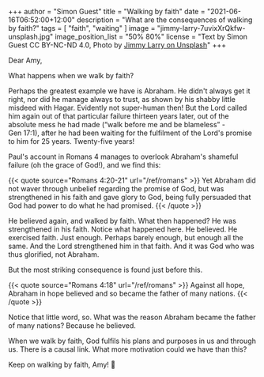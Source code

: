 +++
author = "Simon Guest"
title = "Walking by faith"
date = "2021-06-16T06:52:00+12:00"
description = "What are the consequences of walking by faith?"
tags = [ "faith", "waiting" ]
image = "jimmy-larry-7uvixXrQkfw-unsplash.jpg"
image_position_list = "50% 80%"
license = "Text by Simon Guest CC BY-NC-ND 4.0, Photo by [Jimmy Larry on Unsplash](https://unsplash.com/photos/7uvixXrQkfw)"
+++

Dear Amy,

What happens when we walk by faith?

Perhaps the greatest example we have is Abraham. He didn't always get it right, nor did he manage always to trust, as shown by his shabby little misdeed with Hagar. Evidently not super-human then! But the Lord called him again out of that particular failure thirteen years later, out of the absolute mess he had made (“walk before me and be blameless” - Gen 17:1), after he had been waiting for the fulfilment of the Lord's promise to him for 25 years. Twenty-five years!

Paul's account in Romans 4 manages to overlook Abraham's shameful failure (oh the grace of God!), and we find this:

{{< quote source="Romans 4:20-21" url="/ref/romans" >}}
Yet Abraham did not waver through unbelief regarding the promise of God, but was strengthened in his faith and gave glory to God, being fully persuaded that God had power to do what he had promised.
{{< /quote >}}

He believed again, and walked by faith. What then happened? He was strengthened in his faith. Notice what happened here. He believed. He exercised faith. Just enough. Perhaps barely enough, but enough all the same. And the Lord strengthened him in that faith. And it was God who was thus glorified, not Abraham.

But the most striking consequence is found just before this.

{{< quote source="Romans 4:18" url="/ref/romans" >}}
Against all hope, Abraham in hope believed and so became the father of many nations.
{{< /quote >}}

Notice that little word, so. What was the reason Abraham became the father of many nations? Because he believed.

When we walk by faith, God fulfils his plans and purposes in us and through us. There is a causal link. What more motivation could we have than this?

Keep on walking by faith, Amy! 🙏
